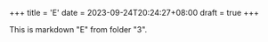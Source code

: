 +++
title = 'E'
date = 2023-09-24T20:24:27+08:00
draft = true
+++

This is markdown "E" from folder "3".
